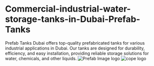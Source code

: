 # Commercial-industrial-water-storage-tanks-in-Dubai-Prefab-Tanks
Prefab Tanks Dubai offers top-quality prefabricated tanks for various industrial applications in Dubai. Our tanks are designed for durability, efficiency, and easy installation, providing reliable storage solutions for water, chemicals, and other liquids.
![Prefab Image logo](https://github.com/user-attachments/assets/ca04e319-3bf1-49e8-82fb-34a679b0fadb)
![cope logo](https://github.com/user-attachments/assets/feff6e88-a453-46e8-a627-cb4756763576)
